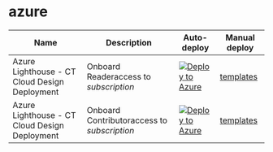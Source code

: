 # azure

Name | Description   | Auto-deploy   | Manual deploy |
-----| ------------- |--------------- |------- 
| Azure Lighthouse - CT Cloud Design Deployment | Onboard Readeraccess to *subscription* | [![Deploy to Azure](https://aka.ms/deploytoazurebutton)](https://portal.azure.com/#create/Microsoft.Template/uri/https%3A%2F%2Fraw.githubusercontent.com%2FCT-Cloud-Design%2Flighthouse-deployment%2Fmain%2FReader%2FdelegatedResourceManagement.json) | [templates](https://github.com/CT-Cloud-Design/lighthouse-deployment/tree/main/Reader)
| Azure Lighthouse - CT Cloud Design Deployment | Onboard Contributoraccess to *subscription* | [![Deploy to Azure](https://aka.ms/deploytoazurebutton)](https://portal.azure.com/#create/Microsoft.Template/uri/https%3A%2F%2Fgithub.com%2FCT-Cloud-Design%2Flighthouse-deployment%2Fblob%2Fmain%2FContributor%2FdelegatedResourceManagement.json) | [templates](https://github.com/CT-Cloud-Design/lighthouse-deployment/tree/main/Contributor)
